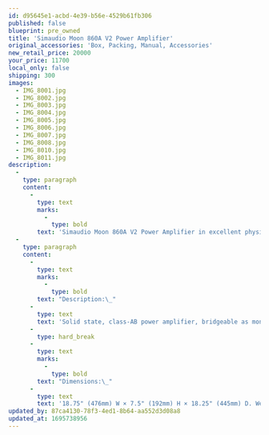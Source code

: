 ```yaml
---
id: d95645e1-acbd-4e39-b56e-4529b61fb306
published: false
blueprint: pre_owned
title: 'Simaudio Moon 860A V2 Power Amplifier'
original_accessories: 'Box, Packing, Manual, Accessories'
new_retail_price: 20000
your_price: 11700
local_only: false
shipping: 300
images:
  - IMG_8001.jpg
  - IMG_8002.jpg
  - IMG_8003.jpg
  - IMG_8004.jpg
  - IMG_8005.jpg
  - IMG_8006.jpg
  - IMG_8007.jpg
  - IMG_8008.jpg
  - IMG_8010.jpg
  - IMG_8011.jpg
description:
  -
    type: paragraph
    content:
      -
        type: text
        marks:
          -
            type: bold
        text: 'Simaudio Moon 860A V2 Power Amplifier in excellent physical and functional condition with original box, packing and accessories. Two-tone finish. Unit sold as new for $20,000.00. There are a few small scratched on the corner top caps, which are depicted in the photos. '
  -
    type: paragraph
    content:
      -
        type: text
        marks:
          -
            type: bold
        text: "Description:\_"
      -
        type: text
        text: 'Solid state, class-AB power amplifier, bridgeable as mono-block. Inputs: 1 balanced (XLR), 1 single-ended (RCA). Outputs: 2 pair binding posts. Output power: In monophonic mode (as auditioned), 750W into 8 ohms (28.75dBW), 1500W into 4 ohms (28.75dBW). In stereo mode, 225Wpc into 8 ohms (23.5dBW), 450Wpc into 4 ohms (23.5dBW); Input impedance: 47.5k ohms. Voltage gain: 31dB. Frequency response (full range): 10Hz–55kHz (+0/–3dB). Crosstalk @ 1kHz: –110dB. THD (20Hz–20kHz @ 1W): 0.005%. THD (20Hz– 20kHz at 200W): 0.03%. Intermodulation distortion: <0.006%. Power supply capacitance: 240,000ÊF.'
      -
        type: hard_break
      -
        type: text
        marks:
          -
            type: bold
        text: "Dimensions:\_"
      -
        type: text
        text: '18.75" (476mm) W × 7.5" (192mm) H × 18.25" (445mm) D. Weight: 92lb (42kg).'
updated_by: 87ca4130-78f3-4ed1-8b64-aa552d3d08a8
updated_at: 1695738956
---
```

